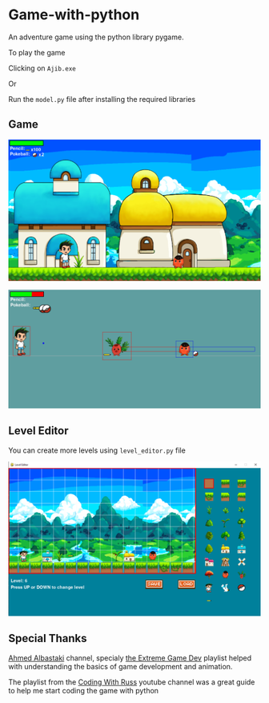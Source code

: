 # Game-with-python
An adventure game using the python library pygame.

To play the game 

Clicking on `Ajib.exe` 

Or 

Run the `model.py` file after installing the required libraries

## Game

![Alt text](Github_Images/game1.png?raw=true "lvl1")


![Alt text](Github_Images/enemy.png?raw=true "enemy")


## Level Editor

You can create more levels using `level_editor.py` file

![Alt text](LevelEditor/lvleditor.png?raw=true "lvleditor")


## Special Thanks 

[Ahmed Albastaki](https://youtube.com/@AhmedAlbastaki) channel, specialy [the Extreme Game Dev](https://youtube.com/playlist?list=PLfre3pZQr_QmlafR0AG7EikdD2JV8KJI8) playlist helped with understanding the basics of game development and animation.  


The playlist from the [Coding With Russ](https://youtube.com/playlist?list=PLjcN1EyupaQm20hlUE11y9y8EY2aXLpnv) youtube channel was a great guide to help me start coding the game with python 




